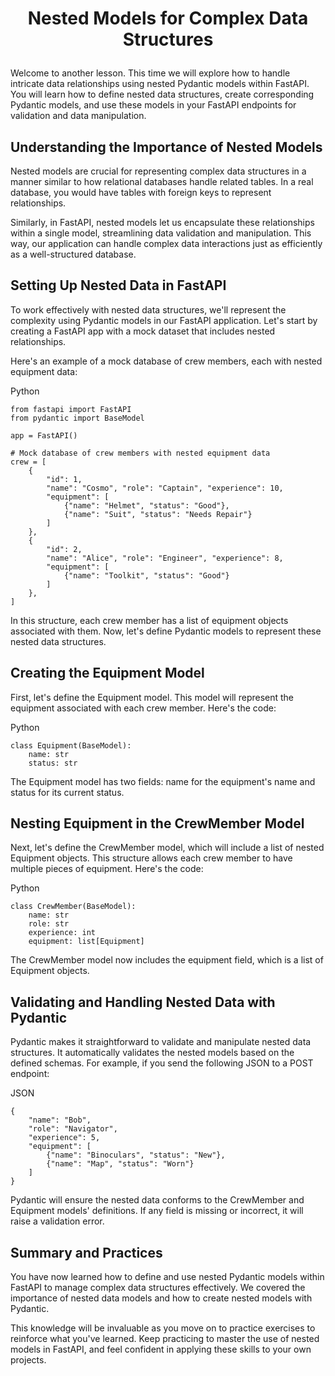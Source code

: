 # <p align="center"> Nested Models for Complex Data Structures</p>
Welcome to another lesson. This time we will explore how to handle intricate data relationships using nested Pydantic models within FastAPI. You will learn how to define nested data structures, create corresponding Pydantic models, and use these models in your FastAPI endpoints for validation and data manipulation.

## Understanding the Importance of Nested Models
Nested models are crucial for representing complex data structures in a manner similar to how relational databases handle related tables. In a real database, you would have tables with foreign keys to represent relationships.

Similarly, in FastAPI, nested models let us encapsulate these relationships within a single model, streamlining data validation and manipulation. This way, our application can handle complex data interactions just as efficiently as a well-structured database.

## Setting Up Nested Data in FastAPI
To work effectively with nested data structures, we'll represent the complexity using Pydantic models in our FastAPI application. Let's start by creating a FastAPI app with a mock dataset that includes nested relationships.

Here's an example of a mock database of crew members, each with nested equipment data:

Python
```
from fastapi import FastAPI
from pydantic import BaseModel

app = FastAPI()

# Mock database of crew members with nested equipment data
crew = [
    {
        "id": 1,
        "name": "Cosmo", "role": "Captain", "experience": 10,
        "equipment": [
            {"name": "Helmet", "status": "Good"},
            {"name": "Suit", "status": "Needs Repair"}
        ]
    },
    {
        "id": 2,
        "name": "Alice", "role": "Engineer", "experience": 8,
        "equipment": [
            {"name": "Toolkit", "status": "Good"}
        ]
    },
]
```
In this structure, each crew member has a list of equipment objects associated with them. Now, let's define Pydantic models to represent these nested data structures.

## Creating the Equipment Model
First, let's define the Equipment model. This model will represent the equipment associated with each crew member. Here's the code:

Python
```
class Equipment(BaseModel):
    name: str
    status: str
```
The Equipment model has two fields: name for the equipment's name and status for its current status.

## Nesting Equipment in the CrewMember Model
Next, let's define the CrewMember model, which will include a list of nested Equipment objects. This structure allows each crew member to have multiple pieces of equipment. Here's the code:

Python
```
class CrewMember(BaseModel):
    name: str
    role: str
    experience: int
    equipment: list[Equipment]
```
The CrewMember model now includes the equipment field, which is a list of Equipment objects.

## Validating and Handling Nested Data with Pydantic
Pydantic makes it straightforward to validate and manipulate nested data structures. It automatically validates the nested models based on the defined schemas. For example, if you send the following JSON to a POST endpoint:

JSON
```
{
    "name": "Bob",
    "role": "Navigator",
    "experience": 5,
    "equipment": [
        {"name": "Binoculars", "status": "New"},
        {"name": "Map", "status": "Worn"}
    ]
}
```
Pydantic will ensure the nested data conforms to the CrewMember and Equipment models' definitions. If any field is missing or incorrect, it will raise a validation error.

## Summary and Practices
You have now learned how to define and use nested Pydantic models within FastAPI to manage complex data structures effectively. We covered the importance of nested data models and how to create nested models with Pydantic.

This knowledge will be invaluable as you move on to practice exercises to reinforce what you've learned. Keep practicing to master the use of nested models in FastAPI, and feel confident in applying these skills to your own projects.

